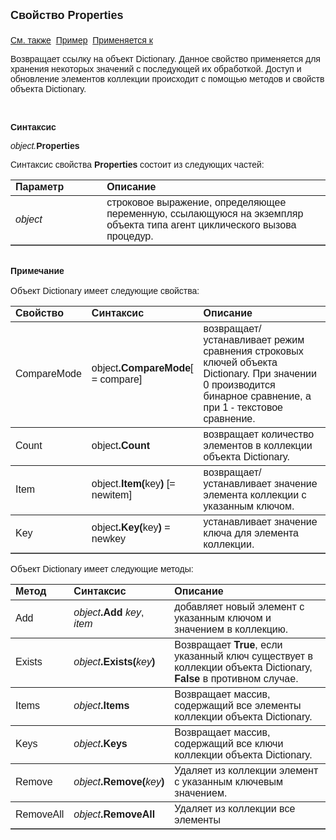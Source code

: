 ﻿<html>
<head>
<title>Агент циклического вызова процедур\Properties</title>
<style type="text/css">
.style1 {
	text-decoration: underline;
}
</style>
</head>

<body>

<p><font face="Arial"><font size="4"><strong>Свойство Properties<br>
<br>
</strong></font><a href="../AsCallBackOnTimer.html">См. также</a>&nbsp;
<span class="style1">Пример</span>&nbsp; <a href="../AsCallBackOnTimer.html">Применяется к</a></font></p>

<p class="label"><font face="Arial">Возвращает ссылку на объект 
Dictionary. Данное свойство применяется для хранения некоторых 
значений с последующей их обработкой. Доступ и обновление элементов коллекции 
происходит с помощью методов и 
свойств объекта Dictionary. </font></p>

<p class="label">&nbsp;</p>

<p class="label"><font face="Arial"><b>Синтаксис</b></font></p>

<p><font face="Arial"><em>object.</em><strong>Properties</strong></font></p>

<p><font face="Arial">Синтаксис свойства <strong>Properties</strong>
состоит из следующих частей:</font></p>

<table border="1" cellPadding="5" cols="2" frame="below" rules="rows">
<TBODY>
  <tr vAlign="top">
    <td class="label" width="29%"><font face="Arial"><b>Параметр</b></font></td>
    <td class="label" width="71%"><font face="Arial"><strong>Описание</strong></font></td>
  </tr>
  <tr>
    <td width="29%"><font face="Arial"><em>object</em></font></td>
    <td width="71%"><font face="Arial">строковое выражение, 
	определяющее переменную, ссылающуюся на экземпляр объекта типа агент 
	циклического вызова процедур.</font></td>
  </tr>
</TBODY>
</table>

<p class="label"><font face="Arial"><br>
<b>Примечание<br>
<br>
</b><a name="Dictionary">Объект Dictionary</a> имеет следующие свойства: </font></p>

<table border="1" cellPadding="5" cols="2" frame="below" rules="rows">
  <tr vAlign="top">
    <td class="label" width="15%"><font face="Arial"><b>Свойство </b></font></td>
    <td class="label" width="25%"><strong><font face="Arial">Синтаксис</font></strong></td>
    <td class="label" width="60%"><font face="Arial"><strong>Описание</strong></font></td>
  </tr>
  <tr>
    <td width="15%"><font face="Arial">CompareMode</font></td>
    <td width="25%"><font face="Arial">object<b>.CompareMode</b>[ = 
	compare]</font></td>
    <td width="60%"><font face="Arial">возвращает/устанавливает режим 
	сравнения строковых ключей объекта Dictionary. При значении 0 производится 
	бинарное сравнение, а при 1 - текстовое сравнение.</font></td>
  </tr>
  <tr>
    <td width="15%"><font face="Arial">Count</font></td>
    <td width="25%"><font face="Arial">object<b>.Count</b> </font></td>
    <td width="60%"><font face="Arial">возвращает количество элементов 
	в коллекции объекта Dictionary.</font></td>
  </tr>
  <tr>
    <td width="15%"><font face="Arial">Item</font></td>
    <td width="25%"><font face="Arial">object.<b>Item(</b>key<b>)</b> 
	[= newitem] </font></td>
    <td width="60%"><font face="Arial">возвращает/устанавливает 
	значение элемента коллекции с указанным ключом.</font></td>
  </tr>
  <tr>
    <td width="15%"><font face="Arial">Key</font></td>
    <td width="25%"><font face="Arial">object<b>.Key(</b>key<b>)</b> = 
	newkey</font></td>
    <td width="60%"><font face="Arial">устанавливает значение ключа 
	для элемента коллекции.</font></td>
  </tr>
</table>

<p><font face="Arial">Объект Dictionary имеет следующие методы:</font></p>

<table border="1" cellPadding="5" cols="2" frame="below" rules="rows">
  <tr vAlign="top">
    <td class="label" width="15%"><font face="Arial"><strong>Метод</strong></font></td>
    <td class="label" width="25%"><strong><font face="Arial">Синтаксис</font></strong></td>
    <td class="label" width="60%"><font face="Arial"><strong>Описание</strong></font></td>
  </tr>
  <tr>
    <td width="15%"><font face="Arial">Add</font></td>
    <td width="25%"><font face="Arial"><i>object</i><b>.Add</b> <i>key</i>, <i>
	item</i></font></td>
    <td width="60%"><font face="Arial">добавляет новый элемент с 
	указанным ключом и значением в коллекцию.</font></td>
  </tr>
  <tr>
    <td width="15%"><font face="Arial">Exists</font></td>
    <td width="25%"><font face="Arial"><i>object</i><b>.Exists(</b><i>key</i><b>)</b>
    </font></td>
    <td width="60%"><font face="Arial">Возвращает <strong>True</strong>, 
	если указанный ключ существует в коллекции объекта Dictionary, <strong>False</strong> 
	в противном случае.</font></td>
  </tr>
  <tr>
    <td width="15%"><font face="Arial">Items</font></td>
    <td width="25%"><font face="Arial"><i>object</i><b>.Items</b> </font></td>
    <td width="60%"><font face="Arial">Возвращает массив, содержащий 
	все элементы коллекции объекта Dictionary.</font></td>
  </tr>
  <tr>
    <td width="15%"><font face="Arial">Keys</font></td>
    <td width="25%"><font face="Arial"><i>object</i><b>.Keys</b> </font></td>
    <td width="60%"><font face="Arial">Возвращает массив, содержащий 
	все ключи коллекции объекта Dictionary.</font></td>
  </tr>
  <tr>
    <td width="15%"><font face="Arial">Remove</font></td>
    <td width="25%"><font face="Arial"><i>object</i><b>.Remove(</b><i>key</i><b>)</b></font></td>
    <td width="60%"><font face="Arial">Удаляет из коллекции элемент с 
	указанным ключевым значением.</font></td>
  </tr>
  <tr>
    <td width="15%"><font face="Arial">RemoveAll</font></td>
    <td width="25%"><font face="Arial"><i>object</i><b>.RemoveAll</b> </font></td>
    <td width="60%"><font face="Arial">Удаляет из коллекции все 
	элементы</font></td>
  </tr>
</table>
</body>
</html>
